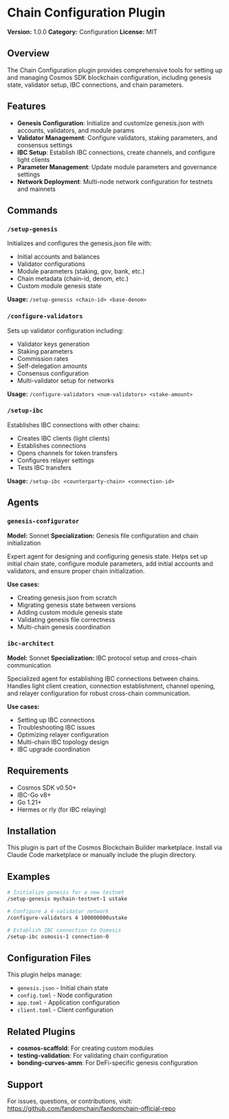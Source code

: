 # Chain Configuration Plugin

**Version:** 1.0.0
**Category:** Configuration
**License:** MIT

## Overview

The Chain Configuration plugin provides comprehensive tools for setting up and managing Cosmos SDK blockchain configuration, including genesis state, validator setup, IBC connections, and chain parameters.

## Features

- **Genesis Configuration**: Initialize and customize genesis.json with accounts, validators, and module params
- **Validator Management**: Configure validators, staking parameters, and consensus settings
- **IBC Setup**: Establish IBC connections, create channels, and configure light clients
- **Parameter Management**: Update module parameters and governance settings
- **Network Deployment**: Multi-node network configuration for testnets and mainnets

## Commands

### `/setup-genesis`
Initializes and configures the genesis.json file with:
- Initial accounts and balances
- Validator configurations
- Module parameters (staking, gov, bank, etc.)
- Chain metadata (chain-id, denom, etc.)
- Custom module genesis state

**Usage:** `/setup-genesis <chain-id> <base-denom>`

### `/configure-validators`
Sets up validator configuration including:
- Validator keys generation
- Staking parameters
- Commission rates
- Self-delegation amounts
- Consensus configuration
- Multi-validator setup for networks

**Usage:** `/configure-validators <num-validators> <stake-amount>`

### `/setup-ibc`
Establishes IBC connections with other chains:
- Creates IBC clients (light clients)
- Establishes connections
- Opens channels for token transfers
- Configures relayer settings
- Tests IBC transfers

**Usage:** `/setup-ibc <counterparty-chain> <connection-id>`

## Agents

### `genesis-configurator`
**Model:** Sonnet
**Specialization:** Genesis file configuration and chain initialization

Expert agent for designing and configuring genesis state. Helps set up initial chain state, configure module parameters, add initial accounts and validators, and ensure proper chain initialization.

**Use cases:**
- Creating genesis.json from scratch
- Migrating genesis state between versions
- Adding custom module genesis state
- Validating genesis file correctness
- Multi-chain genesis coordination

### `ibc-architect`
**Model:** Sonnet
**Specialization:** IBC protocol setup and cross-chain communication

Specialized agent for establishing IBC connections between chains. Handles light client creation, connection establishment, channel opening, and relayer configuration for robust cross-chain communication.

**Use cases:**
- Setting up IBC connections
- Troubleshooting IBC issues
- Optimizing relayer configuration
- Multi-chain IBC topology design
- IBC upgrade coordination

## Requirements

- Cosmos SDK v0.50+
- IBC-Go v8+
- Go 1.21+
- Hermes or rly (for IBC relaying)

## Installation

This plugin is part of the Cosmos Blockchain Builder marketplace. Install via Claude Code marketplace or manually include the plugin directory.

## Examples

```bash
# Initialize genesis for a new testnet
/setup-genesis mychain-testnet-1 ustake

# Configure a 4-validator network
/configure-validators 4 100000000ustake

# Establish IBC connection to Osmosis
/setup-ibc osmosis-1 connection-0
```

## Configuration Files

This plugin helps manage:
- `genesis.json` - Initial chain state
- `config.toml` - Node configuration
- `app.toml` - Application configuration
- `client.toml` - Client configuration

## Related Plugins

- **cosmos-scaffold**: For creating custom modules
- **testing-validation**: For validating chain configuration
- **bonding-curves-amm**: For DeFi-specific genesis configuration

## Support

For issues, questions, or contributions, visit: https://github.com/fandomchain/fandomchain-official-repo
